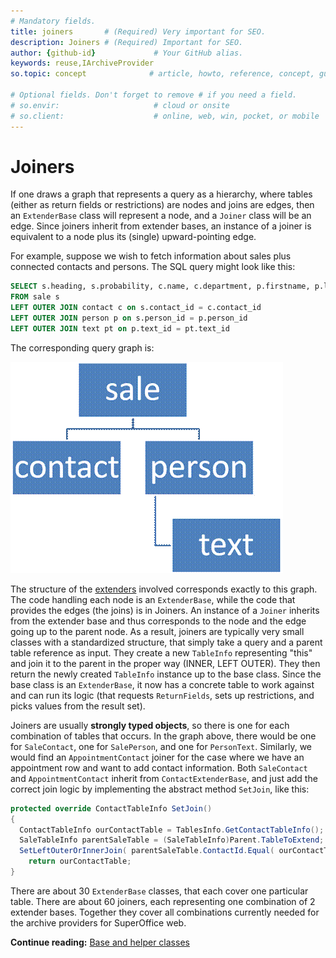 ```yaml
---
# Mandatory fields.
title: joiners       # (Required) Very important for SEO.
description: Joiners # (Required) Important for SEO.
author: {github-id}             # Your GitHub alias.
keywords: reuse,IArchiveProvider
so.topic: concept              # article, howto, reference, concept, guide

# Optional fields. Don't forget to remove # if you need a field.
# so.envir:                     # cloud or onsite
# so.client:                    # online, web, win, pocket, or mobile
---
```


# Joiners

If one draws a graph that represents a query as a hierarchy, where tables (either as return fields or restrictions) are nodes and joins are edges, then an `ExtenderBase` class will represent a node, and a `Joiner` class will be an edge. Since joiners inherit from extender bases, an instance of a joiner is equivalent to a node plus its (single) upward-pointing edge.

For example, suppose we wish to fetch information about sales plus connected contacts and persons. The SQL query might look like this:

```SQL
SELECT s.heading, s.probability, c.name, c.department, p.firstname, p.lastname, pt.text
FROM sale s
LEFT OUTER JOIN contact c on s.contact_id = c.contact_id
LEFT OUTER JOIN person p on s.person_id = p.person_id
LEFT OUTER JOIN text pt on p.text_id = pt.text_id
```

The corresponding query graph is:

![ALT][img1]

The structure of the [extenders][1] involved corresponds exactly to this graph. The code handling each node is an `ExtenderBase`, while the code that provides the edges (the joins) is in Joiners. An instance of a `Joiner` inherits from the extender base and thus corresponds to the node and the edge going up to the parent node. As a result, joiners are typically very small classes with a standardized structure, that simply take a query and a parent table reference as input. They create a new `TableInfo` representing "this" and join it to the parent in the proper way (INNER, LEFT OUTER). They then return the newly created `TableInfo` instance up to the base class. Since the base class is an `ExtenderBase`, it now has a concrete table to work against and can run its logic (that requests `ReturnFields`, sets up restrictions, and picks values from the result set).

Joiners are usually **strongly typed objects**, so there is one for each combination of tables that occurs. In the graph above, there would be one for `SaleContact`, one for `SalePerson`, and one for `PersonText`. Similarly, we would find an `AppointmentContact` joiner for the case where we have an appointment row and want to add contact information. Both `SaleContact` and `AppointmentContact` inherit from `ContactExtenderBase`, and just add the correct join logic by implementing the abstract method `SetJoin`, like this:

```csharp
protected override ContactTableInfo SetJoin()
{
  ContactTableInfo ourContactTable = TablesInfo.GetContactTableInfo();
  SaleTableInfo parentSaleTable = (SaleTableInfo)Parent.TableToExtend;
  SetLeftOuterOrInnerJoin( parentSaleTable.ContactId.Equal( ourContactTable.ContactId ) );
    return ourContactTable;
}
```

There are about 30 `ExtenderBase` classes, that each cover one particular table. There are about 60 joiners, each representing one combination of 2 extender bases. Together they cover all combinations currently needed for the archive providers for SuperOffice web.

**Continue reading:** [Base and helper classes][2]

<!-- Referenced links -->
[1]: extenders.md
[2]: base-and-helper-classes.md

<!-- Referenced images -->
[img1]: media/image004.gif
